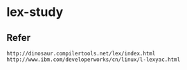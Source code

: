 # lex-study
## Refer
    http://dinosaur.compilertools.net/lex/index.html
    http://www.ibm.com/developerworks/cn/linux/l-lexyac.html

